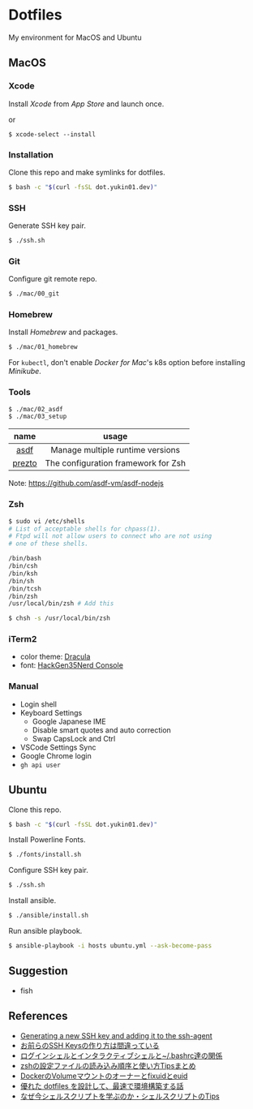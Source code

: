 # Dotfiles
My environment for MacOS and Ubuntu

## MacOS

### Xcode

Install *Xcode* from *App Store* and launch once.

or

```
$ xcode-select --install
```

### Installation

Clone this repo and make symlinks for dotfiles.

```bash
$ bash -c "$(curl -fsSL dot.yukin01.dev)"
```


### SSH

Generate SSH key pair.

```bash
$ ./ssh.sh
```


### Git

Configure git remote repo.

```bash
$ ./mac/00_git
```


### Homebrew

Install *Homebrew* and packages.

```bash
$ ./mac/01_homebrew
```

For `kubectl`, don't enable *Docker for Mac*'s k8s option before installing *Minikube*.


### Tools

```bash
$ ./mac/02_asdf
$ ./mac/03_setup
```

|                       name                        |                usage                |
|:-------------------------------------------------:|:-----------------------------------:|
|      [asdf](https://github.com/asdf-vm/asdf)      |  Manage multiple runtime versions   |
| [prezto](https://github.com/sorin-ionescu/prezto) | The configuration framework for Zsh |

Note: https://github.com/asdf-vm/asdf-nodejs


### Zsh

```bash
$ sudo vi /etc/shells
# List of acceptable shells for chpass(1).
# Ftpd will not allow users to connect who are not using
# one of these shells.

/bin/bash
/bin/csh
/bin/ksh
/bin/sh
/bin/tcsh
/bin/zsh
/usr/local/bin/zsh # Add this

$ chsh -s /usr/local/bin/zsh
```


### iTerm2

- color theme: [Dracula](https://github.com/dracula/iterm)
- font: [HackGen35Nerd Console](https://github.com/yuru7/HackGen)


### Manual

- Login shell
- Keyboard Settings
  - Google Japanese IME
  - Disable smart quotes and auto correction
  - Swap CapsLock and Ctrl
- VSCode Settings Sync
- Google Chrome login
- `gh api user`


## Ubuntu

Clone this repo.

```bash
$ bash -c "$(curl -fsSL dot.yukin01.dev)"
```

Install Powerline Fonts.

```bash
$ ./fonts/install.sh
```

Configure SSH key pair.

```bash
$ ./ssh.sh
```

Install ansible.

```bash
$ ./ansible/install.sh
```

Run ansible playbook.

```bash
$ ansible-playbook -i hosts ubuntu.yml --ask-become-pass
```


## Suggestion

- fish


## References

- [Generating a new SSH key and adding it to the ssh-agent](https://help.github.com/en/github/authenticating-to-github/generating-a-new-ssh-key-and-adding-it-to-the-ssh-agent)
- [お前らのSSH Keysの作り方は間違っている](https://qiita.com/suthio/items/2760e4cff0e185fe2db9)
- [ログインシェルとインタラクティブシェルと~/.bashrc達の関係](https://qiita.com/incep/items/7e5760de0c2c748296aa)
- [zshの設定ファイルの読み込み順序と使い方Tipsまとめ](https://qiita.com/muran001/items/7b104d33f5ea3f75353f)
- [DockerのVolumeマウントのオーナーとfixuidとeuid](https://bufferings.hatenablog.com/entry/2018/08/26/015035)
- [優れた dotfiles を設計して、最速で環境構築する話](https://qiita.com/b4b4r07/items/24872cdcbec964ce2178)
- [なぜ今シェルスクリプトを学ぶのか・シェルスクリプトのTips](https://kiririmode.hatenablog.jp/entry/20220430/1651309058)
